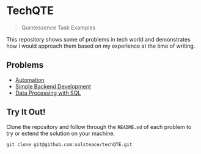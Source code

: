 # TechQTE

> Quintessence Task Examples

This repository shows some of problems in tech world and demonstrates how I would approach them based on my experience at the time of writing.  

## Problems

- [Automation](./AutomationTesting)
- [Simple Backend Development](./BackendDevelopment/)
- [Data Processing with SQL](./DataProcessing/)

## Try It Out!

Clone the repository and follow through the `README.md` of each problem to try or extend the solution on your machine.

```
git clone git@github.com:solsteace/techQTE.git
```